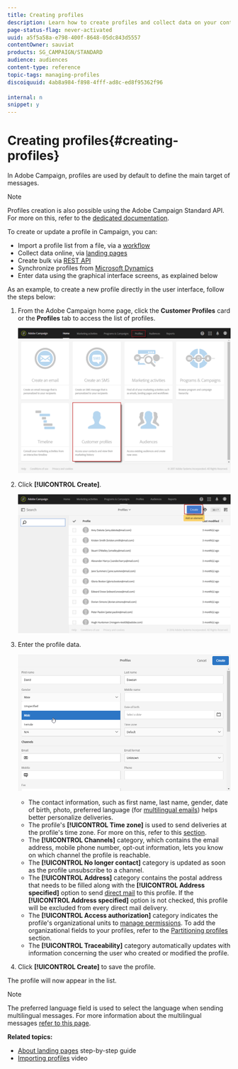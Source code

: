 ```yaml
---
title: Creating profiles
description: Learn how to create profiles and collect data on your contacts, using APIs, import capabilities, online acquisition, automatic or manual updates.
page-status-flag: never-activated
uuid: a5f5a58a-e798-400f-8648-05dc843d5557
contentOwner: sauviat
products: SG_CAMPAIGN/STANDARD
audience: audiences
content-type: reference
topic-tags: managing-profiles
discoiquuid: 4ab8a984-f898-4fff-ad8c-ed8f95362f96

internal: n
snippet: y
---
```


# Creating profiles{#creating-profiles}

In Adobe Campaign, profiles are used by default to define the main target of messages.

>[!NOTE]
>
>Profiles creation is also possible using the Adobe Campaign Standard API. For more on this, refer to the [dedicated documentation](../../api/using/creating-profiles.md).

To create or update a profile in Campaign, you can:

* Import a profile list from a file, via a [workflow](../../automating/using/creating-import-workflow-templates.md)
* Collect data online, via [landing pages](../../channels/using/getting-started-with-landing-pages.md)
* Create bulk via [REST API](../../api/using/get-started-apis.md)
* Synchronize profiles from [Microsoft Dynamics](../../integrating/using/working-with-campaign-standard-and-microsoft-dynamics-365.md)
* Enter data using the graphical interface screens, as explained below

As an example, to create a new profile directly in the user interface, follow the steps below:

1. From the Adobe Campaign home page, click the **Customer Profiles** card or the **Profiles** tab to access the list of profiles.

   ![](assets/profile_creation_1.png)

1. Click **[!UICONTROL Create]**.

   ![](assets/profile_creation.png)

1. Enter the profile data.

   ![](assets/profile_creation1.png)

    * The contact information, such as first name, last name, gender, date of birth, photo, preferred language (for [multilingual emails](../../channels/using/creating-a-multilingual-email.md)) helps better personalize deliveries.
    * The profile's **[!UICONTROL Time zone]** is used to send deliveries at the profile's time zone. For more on this, refer to this [section](../../sending/using/sending-messages-at-the-recipient-s-time-zone.md). 
    * The **[!UICONTROL Channels]** category, which contains the email address, mobile phone number, opt-out information, lets you know on which channel the profile is reachable.
    * The **[!UICONTROL No longer contact]** category is updated as soon as the profile unsubscribe to a channel.
    * The **[!UICONTROL Address]** category contains the postal address that needs to be filled along with the **[!UICONTROL Address specified]** option to send [direct mail](../../channels/using/about-direct-mail.md) to this profile. If the **[!UICONTROL Address specified]** option is not checked, this profile will be excluded from every direct mail delivery.
    * The **[!UICONTROL Access authorization]** category indicates the profile's organizational units to [manage permissions](../../administration/using/about-access-management.md). To add the organizational fields to your profiles, refer to the [Partitioning profiles](../../administration/using/organizational-units.md#partitioning-profiles) section.
    * The **[!UICONTROL Traceability]** category automatically updates with information concerning the user who created or modified the profile.

1. Click **[!UICONTROL Create]** to save the profile.

The profile will now appear in the list.

>[!NOTE]
>The preferred language field is used to select the language when sending multilingual messages. For more information about the multilingual messages [refer to this page](../../channels/using/creating-a-multilingual-email.md).

**Related topics:**

* [About landing pages](../../channels/using/getting-started-with-landing-pages.md) step-by-step guide
* [Importing profiles](https://video.tv.adobe.com/v/24993) video
